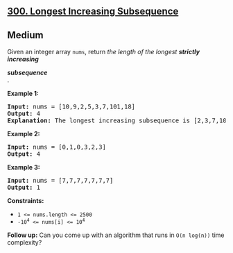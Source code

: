 ## [300. Longest Increasing Subsequence](https://leetcode.com/problems/longest-increasing-subsequence/description/)
## Medium
<p>Given an integer array <code>nums</code>, return <em>the length of the longest <strong>strictly increasing </strong></em><span data-keyword="subsequence-array" class=" cursor-pointer relative text-dark-blue-s text-sm"><div class="popover-wrapper inline-block" data-headlessui-state=""><div><div aria-expanded="false" data-headlessui-state="" id="headlessui-popover-button-:r1dc:"><div><em><strong>subsequence</strong></em></div></div><div style="position: fixed; z-index: 40; inset: 0px auto auto 0px; transform: translate(596px, 221px);"></div></div></div></span>.</p>


<p><strong class="example">Example 1:</strong></p>

<pre><strong>Input:</strong> nums = [10,9,2,5,3,7,101,18]
<strong>Output:</strong> 4
<strong>Explanation:</strong> The longest increasing subsequence is [2,3,7,101], therefore the length is 4.
</pre>

<p><strong class="example">Example 2:</strong></p>

<pre><strong>Input:</strong> nums = [0,1,0,3,2,3]
<strong>Output:</strong> 4
</pre>

<p><strong class="example">Example 3:</strong></p>

<pre><strong>Input:</strong> nums = [7,7,7,7,7,7,7]
<strong>Output:</strong> 1
</pre>


<p><strong>Constraints:</strong></p>

<ul>
	<li><code>1 &lt;= nums.length &lt;= 2500</code></li>
	<li><code>-10<sup>4</sup> &lt;= nums[i] &lt;= 10<sup>4</sup></code></li>
</ul>


<p><b>Follow up:</b>&nbsp;Can you come up with an algorithm that runs in&nbsp;<code>O(n log(n))</code> time complexity?</p>
